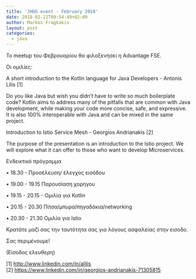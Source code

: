 ```yaml
---
title: 'JHUG event - February 2018'
date: 2018-02-21T09:54:49+02:00
author: Markos Fragkakis
layout: post
categories:
  - java
---
```

Το meetup του Φεβρουαρίου θα φιλοξενήσει η Advantage FSE.

Οι ομιλίες:

A short introduction to the Kotlin language for Java Developers - Antonis Lilis [1]

Do you like Java but wish you didn’t have to write so much boilerplate code? Kotlin aims to address many of the pitfalls that are common with Java development, while making your code more concise, safe, and expressive. It is also 100% interoperable with Java and can be mixed in the same project.

Introduction to Istio Service Mesh - Georgios Andrianakis [2]

The purpose of the presentation is an introduction to the Istio project. We will explore what it can offer to those who want to develop Microservices.

Ενδεικτικό πρόγραμμα

• 18.30 - Προσέλευση/ έλεγχος εισόδου

• 19.00 - 19.15 Παρουσίαση χορηγου

• 19.15 - 20.15 - Ομιλία για Kotlin

• 20.15 - 20.30 Πίτσα/μπυρα/πηγαδάκια/networking

• 20.30 - 21.30 Ομιλία για Istio

Κρατάτε μαζί σας την ταυτότητα σας για λόγους ασφαλείας στην εισοδο.

Σας περιμένουμε!

(Είσοδος ελευθερη)

[1] <a class="link" title="http://www.linkedin.com/in/alilis" href="http://www.linkedin.com/in/alilis" target="__blank">http://www.linkedin.com/in/alilis</a>  
[2] <a class="link" title="https://www.linkedin.com/in/georgios-andrianakis-71305815" href="https://www.linkedin.com/in/georgios-andrianakis-71305815" target="__blank">https://www.linkedin.com/in/georgios-andrianakis-71305815</a>